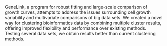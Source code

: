 GeneLink, a program for robust fitting and large-scale comparison of growth curves, attempts to address the issues surrounding cell growth variability and multivariate comparisons of big data sets. We created a novel way for clustering bioinformatics data by combining multiple cluster results, offering improved flexibility and performance over existing methods. Testing several data sets, we obtain results better than current clustering methods. 
